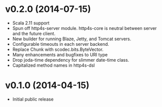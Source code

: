 # v0.2.0 (2014-07-15)

* Scala 2.11 support
* Spun off http4s-server module. http4s-core is neutral between server and
  the future client.
* New builder for running Blaze, Jetty, and Tomcat servers.
* Configurable timeouts in each server backend.
* Replace Chunk with scodec.bits.ByteVector.
* Many enhancements and bugfixes to URI type
* Drop joda-time dependency for slimmer date-time class.
* Capitalized method names in http4s-dsl

# v0.1.0 (2014-04-15)

* Initial public release
